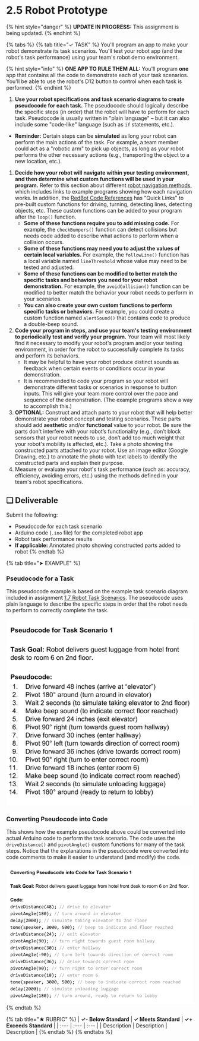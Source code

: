 # 2.5 Robot Prototype

{% hint style="danger" %}
**UPDATE IN PROGRESS:** This assignment is being updated.
{% endhint %}

{% tabs %}
{% tab title="✓ TASK" %}
You'll program an app to make your robot demonstrate its task scenarios. You'll test your robot app \(and the robot's task performance\) using your team's robot demo environment.

{% hint style="info" %}
**ONE APP TO RULE THEM ALL:** You'll program **one** app that contains all the code to demonstrate each of your task scenarios. You'll be able to use the robot's D12 button to control when each task is performed.
{% endhint %}

1. **Use your robot specifications and task scenario diagrams to create** **pseudocode for each task.** The pseudocode should logically describe the specific steps \(in order\) that the robot will have to perform for each task. Pseudocode is usually written in "plain language" – but it can also include some "code-like" language \(such as `if` statements, etc.\).

* **Reminder:** Certain steps can be **simulated** as long your robot can perform the main actions of the task. For example, a team member could act as a "robotic arm" to pick up objects, as long as your robot performs the other necessary actions \(e.g., transporting the object to a new location, etc.\).

1. **Decide how your robot will navigate within your testing environment, and then determine what custom functions will be used in your program.** Refer to this section about different [robot navigation methods](2.5-robot-prototype.md), which includes links to example programs showing how each navigation works. In addition, the [RedBot Code References](2.5-robot-prototype.md) has "Quick Links" to pre-built custom functions for driving, turning, detecting lines, detecting objects, etc. These custom functions can be added to your program after the `loop()` function.
   * **Some of these functions require you to add missing code.** For example, the `checkBumpers()` function can detect collisions but needs code added to describe what actions to perform when a collision occurs.
   * **Some of these functions may need you to adjust the values of certain local variables.** For example, the `followLine()` function has a local variable named `lineThreshold` whose value may need to be tested and adjusted.
   * **Some of these functions can be modified to better match the specific tasks and behaviors you need for your robot demonstration.** For example, the `avoidCollision()` function can be modified to better match the behavior your robot needs to perform in your scenarios.
   * **You can also create your own custom functions to perform specific tasks or behaviors.** For example, you could create a custom function named `alertSound()` that contains code to produce a double-beep sound.
2. **Code your program in steps, and use your team's testing environment to periodically test and verify your program.** Your team will most likely find it necessary to modify your robot's program and/or your testing environment, in order for the robot to successfully complete its tasks and perform its behaviors.
   * It may be helpful to have your robot produce distinct sounds as feedback when certain events or conditions occur in your demonstration.
   * It is recommended to code your program so your robot will demonstrate different tasks or scenarios in response to button inputs. This will give your team more control over the pace and sequence of the demonstration. \(The example programs show a way to accomplish this.\)
3. **OPTIONAL:**  Construct and attach parts to your robot that will help better demonstrate your robot concept and testing scenarios. These parts should add **aesthetic** and/or **functional** value to your robot. Be sure the parts don't interfere with your robot’s functionality \(e.g., don’t block sensors that your robot needs to use, don’t add too much weight that your robot's mobility is affected, etc.\). Take a photo showing the constructed parts attached to your robot. Use an image editor \(Google Drawing, etc.\) to annotate the photo with text labels to identify the constructed parts and explain their purpose.
4. Measure or evaluate your robot's task performance \(such as:  accuracy, efficiency, avoiding errors, etc.\) using the methods defined in your team's robot specifications.

## **❏ Deliverable**

Submit the following:

* Pseudocode for each task scenario
* Arduino code \(`.ino` file\) for the completed robot app
* Robot task performance results
* **If applicable:**  Annotated photo showing constructed parts added to robot
{% endtab %}

{% tab title="➤ EXAMPLE" %}
### Pseudocode for a Task

This pseudocode example is based on the example task scenario diagram included in assignment [1.7 Robot Task Scenarios](../1-discover-and-define-problem/1.7-robot-task-scenarios.md). The pseudocode uses plain language to describe the specific steps in order that the robot needs to perform to correctly complete the task.

![](../../.gitbook/assets/pseudocode-example.png)

### Converting Pseudocode into Code

This shows how the example pseudocode above could be converted into actual Arduino code to perform the task scenario. The code uses the `driveDistance()` and `pivotAngle()` custom functions for many of the task steps. Notice that the explanations in the pseudocode were converted into code comments to make it easier to understand \(and modify\) the code.

![](../../.gitbook/assets/pseudocode-to-code-example.png)
{% endtab %}

{% tab title="★ RUBRIC" %}
| **✓- Below Standard** | **✓ Meets Standard** | **✓+ Exceeds Standard** |
| :--- | :--- | :--- |
| Description | Description | Description |
{% endtab %}
{% endtabs %}

